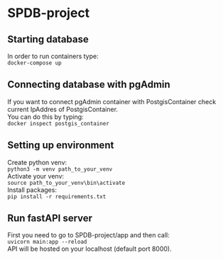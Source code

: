 # SPDB-project
## Starting database
In order to run containers type:\
`docker-compose up`
## Connecting database with pgAdmin
If you want to connect pgAdmin container with PostgisContainer check current IpAddres of PostgisContainer.\
You can do this by typing:\
`docker inspect postgis_container`
## Setting up environment
Create python venv:\
`python3 -m venv path_to_your_venv`\
Activate your venv:\
`source path_to_your_venv\bin\activate`\
Install packages:\
`pip install -r requirements.txt`
## Run fastAPI server
First you need to go to SPDB-project/app and then call:\
`uvicorn main:app --reload`\
API will be hosted on your localhost (default port 8000).
